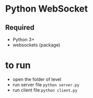 # Python WebSocket

## Required
- Python 3+
- websockets (package)

# to run
- open the folder of level
- run server file `python server.py` 
- run client file `python client.py` 